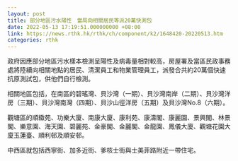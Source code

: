 ```yaml
---
layout: post
title: 部分地區污水陽性　當局向相關居民等派20萬快測包
date: 2022-05-13 17:19:51.000000000 +08:00
link: https://news.rthk.hk/rthk/ch/component/k2/1648420-20220513.htm
categories: rthk
---
```


政府因應部分地區污水樣本檢測呈陽性及病毒量相對較高，房屋署及當區民政事務處將陸續向相關地點的居民、清潔員工和物業管理員工，派發合共約20萬個快速抗原測試包，供他們自行檢測。

相關地區包括，在南區的碧瑤灣、貝沙灣（一期）、貝沙灣南岸（二期）、貝沙灣洋房（三期）、貝沙灣南灣（四期）、貝沙山徑洋房（五期）及貝沙灣No.8（六期）。

觀塘區的順緻苑、功樂大廈、南康大廈、康利苑、康濤閣、康麗園、景興閣、林景閣、樂意園、海天園、碧麗苑、金豪閣、金麗閣、金龍園、鳳儀大廈、觀塘花園大廈玉蓮臺、順利邨及順安邨。

中西區就包括西寧街、加多近街、爹核士街與士美菲路附近一帶住宅。
